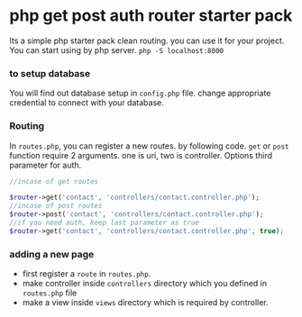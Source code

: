 # php get post auth router starter pack
Its a simple php starter pack clean routing. you can use it for your project. You can start using by php server. `php -S localhost:8000 `
### to setup database
You will find out database setup in  `config.php` file. change appropriate credential to connect with your database.

### Routing
In `routes.php`, you can register a new routes. by following code. `get` or `post` function require 2 arguments. one is uri, two is controller. Options third parameter for auth.
~~~php
//incase of get routes

$router->get('contact', 'controllers/contact.controller.php');
//incase of post routes
$router->post('contact', 'controllers/contact.controller.php');
//if you need auth, keep last parameter as true
$router->get('contact', 'controllers/contact.controller.php', true);
~~~

### adding a new page
* first register a `route` in `routes.php`.
* make controller  inside `controllers` directory which you defined in `routes.php` file
* make a view inside `views` directory which is required by controller.

